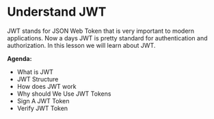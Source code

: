 # Understand JWT

JWT stands for JSON Web Token that is very important to modern applications. Now a days JWT is pretty standard for authentication and authorization. In this lesson we will learn about JWT.

**Agenda:**

-   What is JWT
-   JWT Structure
-   How does JWT work
-   Why should We Use JWT Tokens
-   Sign A JWT Token
-   Verify JWT Token
